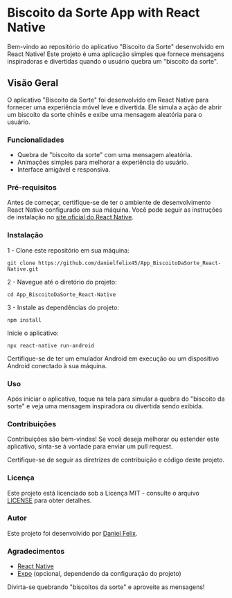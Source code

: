 # Biscoito da Sorte App with React Native

Bem-vindo ao repositório do aplicativo "Biscoito da Sorte" desenvolvido em React Native! Este projeto é uma aplicação simples que fornece mensagens inspiradoras e divertidas quando o usuário quebra um "biscoito da sorte".

## Visão Geral

O aplicativo "Biscoito da Sorte" foi desenvolvido em React Native para fornecer uma experiência móvel leve e divertida. Ele simula a ação de abrir um biscoito da sorte chinês e exibe uma mensagem aleatória para o usuário.

### Funcionalidades
+ Quebra de "biscoito da sorte" com uma mensagem aleatória.
+ Animações simples para melhorar a experiência do usuário.
+ Interface amigável e responsiva.

### Pré-requisitos

Antes de começar, certifique-se de ter o ambiente de desenvolvimento React Native configurado em sua máquina. Você pode seguir as instruções de instalação no [site oficial do React Native](https://reactnative.dev/docs/environment-setup).

### Instalação

1 - Clone este repositório em sua máquina:

```
git clone https://github.com/danielfelix45/App_BiscoitoDaSorte_React-Native.git
```

2 - Navegue até o diretório do projeto:

```
cd App_BiscoitoDaSorte_React-Native
```

3 - Instale as dependências do projeto:

```
npm install
```

Inicie o aplicativo:

```
npx react-native run-android
```

Certifique-se de ter um emulador Android em execução ou um dispositivo Android conectado à sua máquina.

### Uso

Após iniciar o aplicativo, toque na tela para simular a quebra do "biscoito da sorte" e veja uma mensagem inspiradora ou divertida sendo exibida.

### Contribuições

Contribuições são bem-vindas! Se você deseja melhorar ou estender este aplicativo, sinta-se à vontade para enviar um pull request.

Certifique-se de seguir as diretrizes de contribuição e código deste projeto.

### Licença
Este projeto está licenciado sob a Licença MIT - consulte o arquivo [LICENSE](https://chat.openai.com/c/LICENSE) para obter detalhes.

### Autor

Este projeto foi desenvolvido por [Daniel Felix](https://github.com/danielfelix45).

### Agradecimentos

+ [React Native](https://reactnative.dev/)
+ [Expo](https://expo.dev/) (opcional, dependendo da configuração do projeto)

Divirta-se quebrando "biscoitos da sorte" e aproveite as mensagens!